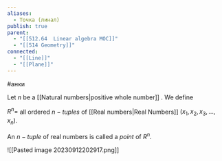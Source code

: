```yaml
---
aliases:
  - Точка (линал)
publish: true
parent:
  - "[[512.64  Linear algebra MOC]]"
  - "[[514 Geometry]]"
connected:
  - "[[Line]]"
  - "[[Plane]]"
---
```

#анки

Let $n$ be a [[Natural numbers|positive whole number]] . We define

$R^n =$ all ordered $n-tuples$ of [[Real numbers|Real Numbers]] $(x_1,x_2,x_3,...,x_n)$.

An $n-tuple$ of real numbers is called a _point_ of $R^n$.

![[Pasted image 20230912202917.png]]










